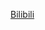 [Bilibili](https://www.bilibili.com/video/BV14LKEeTEPw/?spm_id_from=333.788.recommend_more_video.1&vd_source=c801aa3fac0e6e97b0df71f74a8b25bd)